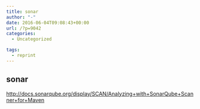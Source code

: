 ```yaml
---
title: sonar
author: "-"
date: 2016-06-04T09:08:43+00:00
url: /?p=9042
categories:
  - Uncategorized

tags:
  - reprint
---
```

## sonar
http://docs.sonarqube.org/display/SCAN/Analyzing+with+SonarQube+Scanner+for+Maven
